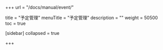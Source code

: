 +++
url = "/docs/manual/event/"

title = "予定管理"
menuTitle = "予定管理"
description = ""
weight = 50500
toc = true

[sidebar]
collapsed = true

+++

